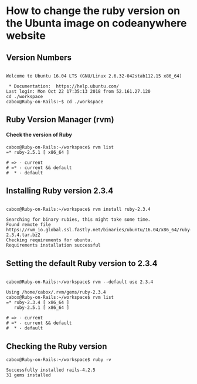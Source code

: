 
# How to change the ruby version on the Ubunta image on codeanywhere website   

## Version Numbers  
```

Welcome to Ubuntu 16.04 LTS (GNU/Linux 2.6.32-042stab112.15 x86_64)

 * Documentation:  https://help.ubuntu.com/
Last login: Mon Oct 22 17:35:13 2018 from 52.161.27.120
cd ./workspace
cabox@Ruby-on-Rails:~$ cd ./workspace

```
## Ruby Version Manager (rvm)  
#### Check the version of Ruby  
```
cabox@Ruby-on-Rails:~/workspace$ rvm list
=* ruby-2.5.1 [ x86_64 ]

# => - current
# =* - current && default
#  * - default

```  
## Installing Ruby version 2.3.4   

```

cabox@Ruby-on-Rails:~/workspace$ rvm install ruby-2.3.4

Searching for binary rubies, this might take some time.
Found remote file https://rvm_io.global.ssl.fastly.net/binaries/ubuntu/16.04/x86_64/ruby-2.3.4.tar.bz2
Checking requirements for ubuntu.
Requirements installation successful

```
## Setting the default Ruby version to 2.3.4

```

cabox@Ruby-on-Rails:~/workspace$ rvm --default use 2.3.4

Using /home/cabox/.rvm/gems/ruby-2.3.4
cabox@Ruby-on-Rails:~/workspace$ rvm list
=* ruby-2.3.4 [ x86_64 ]
   ruby-2.5.1 [ x86_64 ]

# => - current
# =* - current && default
#  * - default

```   

## Checking the Ruby version  

```
cabox@Ruby-on-Rails:~/workspace$ ruby -v

Successfully installed rails-4.2.5
31 gems installed

```


